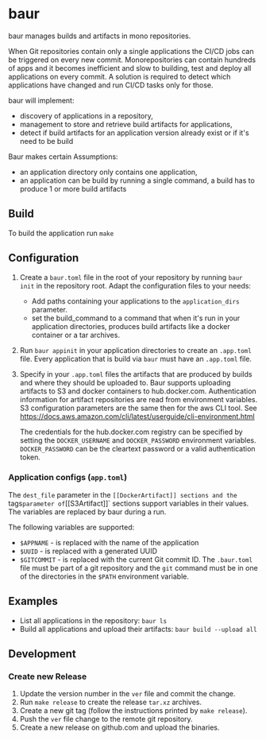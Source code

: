 # baur

baur manages builds and artifacts in mono repositories.

When Git repositories contain only a single applications the CI/CD jobs can be
triggered on every new commit.
Monorepositories can contain hundreds of apps and it becomes inefficient and
slow to building, test and deploy all applications on every commit.
A solution is required to detect which applications have changed and run CI/CD
tasks only for those.

baur will implement:
- discovery of applications in a repository,
- management to store and retrieve build artifacts for applications,
- detect if build artifacts for an application version already exist or if it's
  need to be build


Baur makes certain Assumptions:
- an application directory only contains one application,
- an application can be build by running a single command,
  a build has to produce 1 or more build artifacts



## Build
To build the application run `make`

## Configuration
1. Create a `baur.toml` file in the root of your repository by running
   `baur init` in the repository root.
   Adapt the configuration files to your needs:

   - Add paths containing your applications to the `application_dirs` parameter.
   - set the build_command to a command that when it's run in your application
	 directories, produces build artifacts like a docker container or a tar
	 archives.

2. Run `baur appinit` in your application directories to create an `.app.toml`
   file.
   Every application that is build via `baur` must have an `.app.toml` file.

3. Specify in your `.app.toml` files the artifacts that are produced by builds
   and where they should be uploaded to.
   Baur supports uploading artifacts to S3 and docker containers to
   hub.docker.com.
   Authentication information for artifact repositories are read from
   environment variables. S3 configuration parameters are the same
   then for the aws CLI tool. See
   https://docs.aws.amazon.com/cli/latest/userguide/cli-environment.html

   The credentials for the hub.docker.com registry can be specified by setting
   the `DOCKER_USERNAME` and `DOCKER_PASSWORD` environment variables.
   `DOCKER_PASSWORD` can be the cleartext password or a valid authentication
   token.

### Application configs (`app.toml`)
The `dest_file` parameter in the `[[DockerArtifact]] sections and the `tags`
parameter of `[[S3Artifact]]` sections support variables in their values.
The variables are replaced by baur during a run.

The following variables are supported:
- `$APPNAME` - is replaced with the name of the application
- `$UUID` - is replaced with a generated UUID
- `$GITCOMMIT` - is replaced with the current Git commit ID.
                 The `.baur.toml` file must be part of a git repository and the
                 `git` command must be in one of the directories in the `$PATH`
                 environment variable.


## Examples
- List all applications in the repository:
  `baur ls`
- Build all applications and upload their artifacts:
  `baur build --upload all`


## Development

### Create new Release
1. Update the version number in the `ver` file and commit the change.
2. Run `make release` to create the release `tar.xz` archives.
3. Create a new git tag (follow the instructions printed by `make release`).
4. Push the `ver` file change to the remote git repository.
5. Create a new release on github.com and upload the binaries.

[modeline]: # ( vi:set tabstop=4 shiftwidth=4 tw=80 expandtab spell spl=en : )
